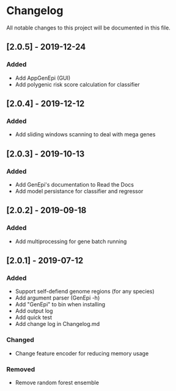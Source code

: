 # Changelog

All notable changes to this project will be documented in this file.

## [2.0.5] - 2019-12-24
### Added
- Add AppGenEpi (GUI)
- Add polygenic risk score calculation for classifier

## [2.0.4] - 2019-12-12
### Added
- Add sliding windows scanning to deal with mega genes

## [2.0.3] - 2019-10-13
### Added
- Add GenEpi's documentation to Read the Docs
- Add model persistance for classifier and regressor

## [2.0.2] - 2019-09-18
### Added
- Add multiprocessing for gene batch running

## [2.0.1] - 2019-07-12
### Added
- Support self-defiend genome regions (for any species)
- Add argument parser (GenEpi -h)
- Add "GenEpi" to bin when installing
- Add output log
- Add quick test
- Add change log in Changelog.md

### Changed
- Change feature encoder for reducing memory usage

### Removed
- Remove random forest ensemble
